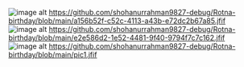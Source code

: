 ![image alt](image_url) https://github.com/shohanurrahman9827-debug/Rotna-birthday/blob/main/a156b52f-c52c-4113-a43b-e72dc2b67a85.jfif
![image alt](image_url) https://github.com/shohanurrahman9827-debug/Rotna-birthday/blob/main/e2e586d2-1e52-4481-9f40-9794f7c7c162.jfif
![image alt](image_url) https://github.com/shohanurrahman9827-debug/Rotna-birthday/blob/main/pic1.jfif
